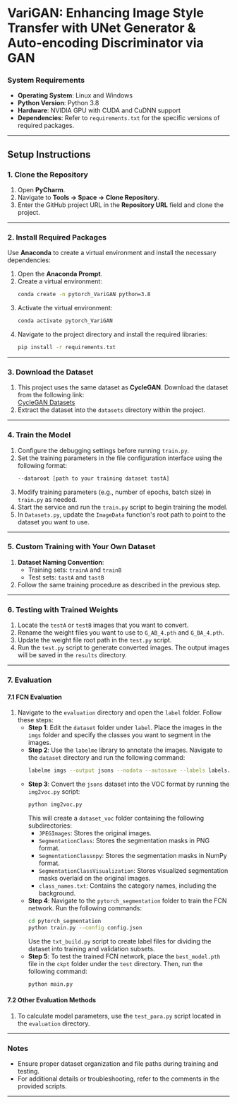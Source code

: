 # VariGAN: Enhancing Image Style Transfer with UNet Generator & Auto-encoding Discriminator via GAN

### System Requirements
- **Operating System**: Linux and Windows
- **Python Version**: Python 3.8
- **Hardware**: NVIDIA GPU with CUDA and CuDNN support
- **Dependencies**: Refer to `requirements.txt` for the specific versions of required packages.

---

## Setup Instructions

### 1. Clone the Repository
1. Open **PyCharm**.
2. Navigate to **Tools -> Space -> Clone Repository**.
3. Enter the GitHub project URL in the **Repository URL** field and clone the project.

---

### 2. Install Required Packages
Use **Anaconda** to create a virtual environment and install the necessary dependencies:
1. Open the **Anaconda Prompt**.
2. Create a virtual environment:  
   ```bash
   conda create -n pytorch_VariGAN python=3.8
   ```
3. Activate the virtual environment:  
   ```bash
   conda activate pytorch_VariGAN
   ```
4. Navigate to the project directory and install the required libraries:  
   ```bash
   pip install -r requirements.txt
   ```

---

### 3. Download the Dataset
1. This project uses the same dataset as **CycleGAN**. Download the dataset from the following link:  
   [CycleGAN Datasets](https://people.eecs.berkeley.edu/~taesung_park/CycleGAN/datasets/)
2. Extract the dataset into the `datasets` directory within the project.

---

### 4. Train the Model
1. Configure the debugging settings before running `train.py`.
2. Set the training parameters in the file configuration interface using the following format:  
   ```bash
   --dataroot [path to your training dataset tastA]
   ```
3. Modify training parameters (e.g., number of epochs, batch size) in `train.py` as needed.
4. Start the service and run the `train.py` script to begin training the model.
5. In `Datasets.py`, update the `ImageData` function's root path to point to the dataset you want to use.

---

### 5. Custom Training with Your Own Dataset
1. **Dataset Naming Convention**:
   - Training sets: `trainA` and `trainB`
   - Test sets: `tastA` and `tastB`
2. Follow the same training procedure as described in the previous step.

---

### 6. Testing with Trained Weights
1. Locate the `testA` or `testB` images that you want to convert.
2. Rename the weight files you want to use to `G_AB_4.pth` and `G_BA_4.pth`.
3. Update the weight file root path in the `test.py` script.
4. Run the `test.py` script to generate converted images. The output images will be saved in the `results` directory.

---

### 7. Evaluation
#### 7.1 FCN Evaluation
1. Navigate to the `evaluation` directory and open the `label` folder. Follow these steps:
   - **Step 1**: Edit the `dataset` folder under `label`. Place the images in the `imgs` folder and specify the classes you want to segment in the images.
   - **Step 2**: Use the `labelme` library to annotate the images. Navigate to the `dataset` directory and run the following command:  
     ```bash
     labelme imgs --output jsons --nodata --autosave --labels labels.txt
     ```
   - **Step 3**: Convert the `jsons` dataset into the VOC format by running the `img2voc.py` script:  
     ```bash
     python img2voc.py
     ```
     This will create a `dataset_voc` folder containing the following subdirectories:
     - `JPEGImages`: Stores the original images.
     - `SegmentationClass`: Stores the segmentation masks in PNG format.
     - `SegmentationClassnpy`: Stores the segmentation masks in NumPy format.
     - `SegmentationClassVisualization`: Stores visualized segmentation masks overlaid on the original images.
     - `class_names.txt`: Contains the category names, including the background.
   - **Step 4**: Navigate to the `pytorch_segmentation` folder to train the FCN network. Run the following commands:
     ```bash
     cd pytorch_segmentation
     python train.py --config config.json
     ```
     Use the `txt_build.py` script to create label files for dividing the dataset into training and validation subsets.
   - **Step 5**: To test the trained FCN network, place the `best_model.pth` file in the `ckpt` folder under the `test` directory. Then, run the following command:
     ```bash
     python main.py
     ```

#### 7.2 Other Evaluation Methods
1. To calculate model parameters, use the `test_para.py` script located in the `evaluation` directory.

---

### Notes
- Ensure proper dataset organization and file paths during training and testing.
- For additional details or troubleshooting, refer to the comments in the provided scripts.

--- 
